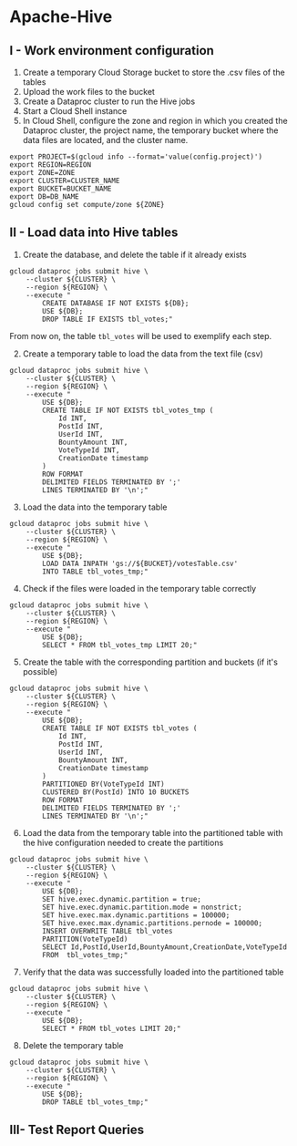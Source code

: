 # Apache-Hive

## I - Work environment configuration

1. Create a temporary Cloud Storage bucket to store the .csv files of the tables
2. Upload the work files to the bucket
3. Create a Dataproc cluster to run the Hive jobs
4. Start a Cloud Shell instance
5. In Cloud Shell, configure the zone and region in which you created the Dataproc cluster, the project name, the temporary bucket where the data files are located, and the cluster name.

```shell
export PROJECT=$(gcloud info --format='value(config.project)')
export REGION=REGION
export ZONE=ZONE
export CLUSTER=CLUSTER_NAME
export BUCKET=BUCKET_NAME
export DB=DB_NAME
gcloud config set compute/zone ${ZONE}
```

## II - Load data into Hive tables

1. Create the database, and delete the table if it already exists
```shell
gcloud dataproc jobs submit hive \
	--cluster ${CLUSTER} \
	--region ${REGION} \
	--execute "
		CREATE DATABASE IF NOT EXISTS ${DB};
		USE ${DB};
		DROP TABLE IF EXISTS tbl_votes;"
```
From now on, the table ``tbl_votes`` will be used to exemplify each step.

2. Create a temporary table to load the data from the text file (csv)
```shell
gcloud dataproc jobs submit hive \
	--cluster ${CLUSTER} \
	--region ${REGION} \
	--execute "
		USE ${DB};
    	CREATE TABLE IF NOT EXISTS tbl_votes_tmp (
			Id INT,
			PostId INT,
			UserId INT,
			BountyAmount INT,
			VoteTypeId INT,
			CreationDate timestamp
		)
		ROW FORMAT
		DELIMITED FIELDS TERMINATED BY ';'
		LINES TERMINATED BY '\n';"
```

3. Load the data into the temporary table
```shell
gcloud dataproc jobs submit hive \
	--cluster ${CLUSTER} \
	--region ${REGION} \
	--execute "
		USE ${DB};
    	LOAD DATA INPATH 'gs://${BUCKET}/votesTable.csv'
		INTO TABLE tbl_votes_tmp;"
```

4. Check if the files were loaded in the temporary table correctly
```shell
gcloud dataproc jobs submit hive \
	--cluster ${CLUSTER} \
	--region ${REGION} \
	--execute "
		USE ${DB};
		SELECT * FROM tbl_votes_tmp LIMIT 20;"
```


5. Create the table with the corresponding partition and buckets (if it's possible)
```shell
gcloud dataproc jobs submit hive \
	--cluster ${CLUSTER} \
	--region ${REGION} \
	--execute "
		USE ${DB};
		CREATE TABLE IF NOT EXISTS tbl_votes (
			Id INT,
			PostId INT,
			UserId INT,
			BountyAmount INT,
			CreationDate timestamp
		)
		PARTITIONED BY(VoteTypeId INT)
		CLUSTERED BY(PostId) INTO 10 BUCKETS
		ROW FORMAT
		DELIMITED FIELDS TERMINATED BY ';'
		LINES TERMINATED BY '\n';"
```

6. Load the data from the temporary table into the partitioned table with the hive configuration needed to create the partitions
```shell
gcloud dataproc jobs submit hive \
	--cluster ${CLUSTER} \
	--region ${REGION} \
	--execute "
		USE ${DB};
		SET hive.exec.dynamic.partition = true;
		SET hive.exec.dynamic.partition.mode = nonstrict;
		SET hive.exec.max.dynamic.partitions = 100000;
		SET hive.exec.max.dynamic.partitions.pernode = 100000;
		INSERT OVERWRITE TABLE tbl_votes
		PARTITION(VoteTypeId)
		SELECT Id,PostId,UserId,BountyAmount,CreationDate,VoteTypeId
		FROM  tbl_votes_tmp;"
```

7. Verify that the data was successfully loaded into the partitioned table
```shell
gcloud dataproc jobs submit hive \
	--cluster ${CLUSTER} \
	--region ${REGION} \
	--execute "
		USE ${DB};
		SELECT * FROM tbl_votes LIMIT 20;"
```
8. Delete the temporary table
```shell
gcloud dataproc jobs submit hive \
	--cluster ${CLUSTER} \
	--region ${REGION} \
	--execute "
		USE ${DB};
		DROP TABLE tbl_votes_tmp;"
```

## III- Test Report Queries